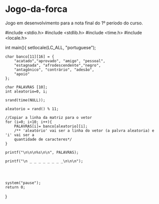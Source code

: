 # Jogo-da-forca
Jogo em desenvolvimento para a nota final do 1º período do curso.

#include <stdio.h>
#include <stdlib.h>
#include <time.h>
#include <locale.h>

int main(){
setlocale(LC_ALL, "portuguese");

    char banco[11][16] = {
        "acatado","aprovado", "amigo", "pessoal",
        "estagnada", "afrodescendente","negro",
        "antagônico", "contrário", "adesão",
        "apoio"
    };

    char PALAVRAS [10];
    int aleatorio=0, i;    

    srand(time(NULL));

    aleatorio = rand() % 11;

    //Copiar a linha da matriz para o vetor
    for (i=0; i<10; i++){
        PALAVRAS[i]= banco[aleatorio][i]; 
        /** 'aleatório' vai ser a linha do vetor (a palvra aleatoria) e 'i' vai ser a
        quantidade de caracteres*/
    }

    printf("\n\n\n%s\n\n", PALAVRAS);

    printf("\n _ _ _ _ _ _ _ _\n\n\n");




    system("pause");
    return 0;
}

